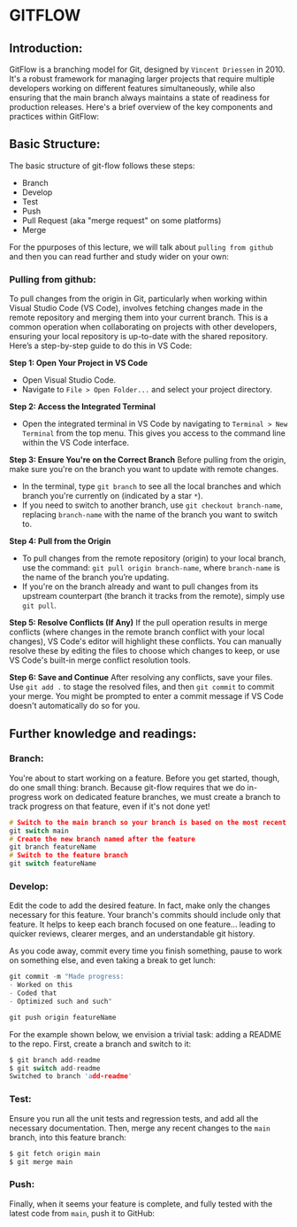 # GITFLOW

## Introduction:
GitFlow is a branching model for Git, designed by `Vincent Driessen` in 2010. It's a robust framework for managing larger projects that require multiple developers working on different features simultaneously, while also ensuring that the main branch always maintains a state of readiness for production releases. Here's a brief overview of the key components and practices within GitFlow:

## Basic Structure:
The basic structure of git-flow follows these steps:

- Branch
- Develop
- Test
- Push
- Pull Request (aka "merge request" on some platforms)
- Merge

For the ppurposes of this lecture, we will talk about `pulling from github` and then you can read further and study wider on your own: 

### Pulling from github:
To pull changes from the origin in Git, particularly when working within Visual Studio Code (VS Code), involves fetching changes made in the remote repository and merging them into your current branch. This is a common operation when collaborating on projects with other developers, ensuring your local repository is up-to-date with the shared repository. Here’s a step-by-step guide to do this in VS Code:

**Step 1: Open Your Project in VS Code**
- Open Visual Studio Code.
- Navigate to `File > Open Folder...` and select your project directory.

**Step 2: Access the Integrated Terminal**
- Open the integrated terminal in VS Code by navigating to `Terminal > New Terminal` from the top menu. This gives you access to the command line within the VS Code interface.

**Step 3: Ensure You're on the Correct Branch**
Before pulling from the origin, make sure you're on the branch you want to update with remote changes.

- In the terminal, type `git branch` to see all the local branches and which branch you're currently on (indicated by a star `*`).
- If you need to switch to another branch, use `git checkout branch-name`, replacing `branch-name` with the name of the branch you want to switch to.

**Step 4: Pull from the Origin**
- To pull changes from the remote repository (origin) to your local branch, use the command: `git pull origin branch-name`, where `branch-name` is the name of the branch you’re updating.
- If you're on the branch already and want to pull changes from its upstream counterpart (the branch it tracks from the remote), simply use `git pull`.

**Step 5: Resolve Conflicts (If Any)**
If the pull operation results in merge conflicts (where changes in the remote branch conflict with your local changes), VS Code's editor will highlight these conflicts.
You can manually resolve these by editing the files to choose which changes to keep, or use VS Code's built-in merge conflict resolution tools.

**Step 6: Save and Continue**
After resolving any conflicts, save your files.
Use `git add .` to stage the resolved files, and then `git commit` to commit your merge. You might be prompted to enter a commit message if VS Code doesn't automatically do so for you.

## Further knowledge and readings:

### Branch:

You're about to start working on a feature. Before you get started, though, do one small thing: branch. Because git-flow requires that we do in-progress work on dedicated feature branches, we must create a branch to track progress on that feature, even if it's not done yet!

```c
# Switch to the main branch so your branch is based on the most recent work
git switch main
# Create the new branch named after the feature
git branch featureName
# Switch to the feature branch
git switch featureName
```

### Develop:
Edit the code to add the desired feature. In fact, make only the changes necessary for this feature. Your branch's commits should include only that feature. It helps to keep each branch focused on one feature... leading to quicker reviews, clearer merges, and an understandable git history.

As you code away, commit every time you finish something, pause to work on something else, and even taking a break to get lunch:

```c
git commit -m "Made progress:
- Worked on this
- Coded that
- Optimized such and such"

git push origin featureName
```

For the example shown below, we envision a trivial task: adding a README to the repo. First, create a branch and switch to it:

```c
$ git branch add-readme
$ git switch add-readme
Switched to branch 'add-readme'
```

### Test:
Ensure you run all the unit tests and regression tests, and add all the necessary documentation. Then, merge any recent changes to the `main` branch, into this feature branch:
```c
$ git fetch origin main
$ git merge main
```

### Push:
Finally, when it seems your feature is complete, and fully tested with the latest code from `main`, push it to GitHub:

